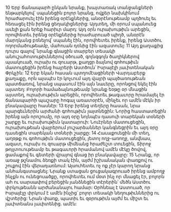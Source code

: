 10 Երբ ճանապարհ ընկան նրանք, խայտառակ տանջանքների ենթարկելով՝ սպանեցին բոլոր նրանց, ովքեր նախկինում հրաժարուել էին իրենց օրէնքներից, անօրէնութեամբ պղծուել եւ հեռացել էին իրենց ցեղակիցներից: Այդտեղ, մի օրում սպանուեց աւելի քան երեք հարիւր մարդ: Այդ օրն ուրախութիւն արեցին, որովհետեւ իրենց օրէնքներից հրաժարուած պիղծ, անօրէն մարդկանց բռնելով՝ սպանել էին, որովհետեւ իրենք, իրենց Աստծու ողորմածութեամբ, մահուան դռնից էին ազատուել: 11 Այդ քաղաքից դուրս գալով՝ նրանք գնացին տարբեր տեսակի անուշահոտութիւններով օծուած, գոյնզգոյն ծաղիկներով պսակուած, ուրախ ու զուարթ, քաղցր ձայնով գոհութիւն մատուցեցին իրենց հայրերի Աստծուն՝ Իսրայէլի յաւիտենական Փրկչին: 12 Երբ եկան հասան պտղոմէացիների Վարդաբերք քաղաքը, որն այսպէս էր կոչւում այդ վայրի պայծառութեան պատճառով, նրանց սպասում էին այն նաւերը, որոնցով եկել էին այստեղ: Բոլորի համաձայնութեամբ նրանք եօթը օր մնացին այստեղ, ուրախութիւն արեցին, որովհետեւ թագաւորը հրամայել էր ճանապարհի պաշարը հոգալ առատօրէն, մինչեւ որ ամէն մէկն իր բնակավայրը հասնէր:
13 Երբ իրենց տեղերը հասան, նրա պարգեւներին արժանի գոհութիւն յայտնեցին: Նորից հաստատեցին իրենց այն որոշումը, որ այդ օրը նոյնպէս դասուի տարեկան տօների շարքը եւ ուրախութիւն կատարուի: Նուէրներ մատուցեցին, ուրախութեան վայրերում յուշարձաններ կանգնեցրին եւ այդ օրը դասեցին տարեկան տօների շարքը: 14 Հաւաքուեցին մի տեղ, աղօթք ու գոհութիւն մատուցեցին, յետոյ ողջ-առողջ, անվնաս, ազատ, ուրախ ու զուարթ միմեանց հրաժեշտ տուեցին, Տիրոջ թոյլտուութեամբ եւ թագաւորի հրամանով ամէն մէկը ծովով, ցամաքով եւ գետերի վրայով գնաց իր բնակավայրը: 15 Նրանք, որ առաջ թշնամու ձեռքի տակ էին, այժմ իշխանական փառքով ու շուքով էին վերադառնում: Այսուհետեւ ոչ ոք չէր կարող նրանց անհանգստացնել: Նրանք ստացան ցուցակագրուած իրենց ամբողջ ինչքն ու ունեցուածքը, որովհետեւ ում մօտ ինչ որ մնացել էր, բոլորն ահ ու սարսափով բերեցին յանձնեցին տէրերին՝ մեծն Աստծու փրկութեանն արժանանալու համար:
Օրհնեալ է Աստուած, որ Իսրայէլը փրկում է ամէն ինչից՝ բոլոր տեսակի նեղութիւններից ու վշտերից: Նրան փառք, պատիւ եւ զօրութիւն այժմ եւ միշտ եւ յաւիտեանս յաւիտենից. ամէն:































